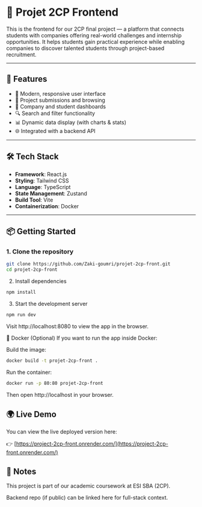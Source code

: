 # 🚀 Projet 2CP Frontend

This is the frontend for our 2CP final project — a platform that connects students with companies offering real-world challenges and internship opportunities. It helps students gain practical experience while enabling companies to discover talented students through project-based recruitment.

---

## 🧩 Features

- 🎨 Modern, responsive user interface
- 📄 Project submissions and browsing
- 🏢 Company and student dashboards
- 🔍 Search and filter functionality
- 📊 Dynamic data display (with charts & stats)
- 🌐 Integrated with a backend API

---

## 🛠️ Tech Stack

- **Framework**: React.js
- **Styling**: Tailwind CSS
- **Language**: TypeScript
- **State Management**: Zustand
- **Build Tool**: Vite
- **Containerization**: Docker

---

## 📦 Getting Started

### 1. Clone the repository

```bash
git clone https://github.com/Zaki-goumri/projet-2cp-front.git
cd projet-2cp-front
```
2. Install dependencies
```bash
npm install
```
3. Start the development server
```bash
npm run dev
```
Visit http://localhost:8080 to view the app in the browser.

🐳 Docker (Optional)
If you want to run the app inside Docker:

Build the image:
```bash
docker build -t projet-2cp-front .
```
Run the container:
```bash
docker run -p 80:80 projet-2cp-front
```
Then open http://localhost in your browser.

## 🌍 Live Demo

You can view the live deployed version here:

👉 [https://project-2cp-front.onrender.com/](https://project-2cp-front.onrender.com/)


## 📌 Notes
This project is part of our academic coursework at ESI SBA (2CP).

Backend repo (if public) can be linked here for full-stack context.




